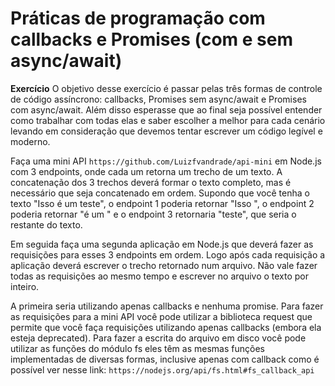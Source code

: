 # Práticas de programação com callbacks e Promises (com e sem async/await)
**Exercício**
O objetivo desse exercício é passar pelas três formas de controle de código assíncrono: callbacks, Promises sem async/await e Promises com async/await. Além disso esperasse que ao final seja possível entender como trabalhar com todas elas e saber escolher a melhor para cada cenário levando em consideração que devemos tentar escrever um código legível e moderno.

Faça uma mini API `https://github.com/Luizfvandrade/api-mini` em Node.js com 3 endpoints, onde cada um retorna um trecho de um texto. A concatenação dos 3 trechos deverá formar o texto completo, mas é necessário que seja concatenado em ordem. Supondo que você tenha o texto "Isso é um teste", o endpoint 1 poderia retornar "Isso ", o endpoint 2 poderia retornar "é um " e o endpoint 3 retornaria "teste", que seria o restante do texto.

Em seguida faça uma segunda aplicação em Node.js que deverá fazer as requisições para esses 3 endpoints em ordem. Logo após cada requisição a aplicação deverá escrever o trecho retornado num arquivo. Não vale fazer todas as requisições ao mesmo tempo e escrever no arquivo o texto por inteiro.

A primeira seria utilizando apenas callbacks e nenhuma promise. Para fazer as requisições para a mini API você pode utilizar a biblioteca request que permite que você faça requisições utilizando apenas callbacks (embora ela esteja deprecated). Para fazer a escrita do arquivo em disco você pode utilizar as funções do módulo fs eles têm as mesmas funções implementadas de diversas formas, inclusive apenas com callback como é possível ver nesse link: `https://nodejs.org/api/fs.html#fs_callback_api`
